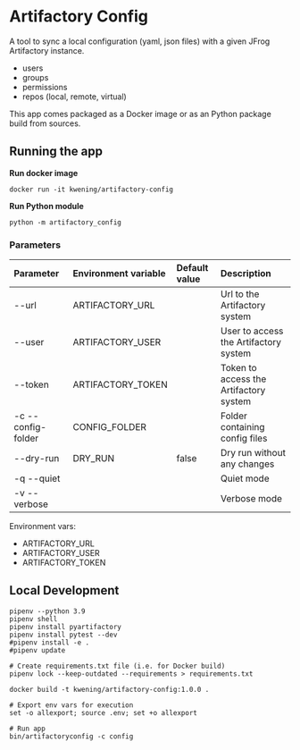# Artifactory Config

A tool to sync a local configuration (yaml, json files) with a given JFrog
Artifactory instance.

* users
* groups
* permissions
* repos (local, remote, virtual)

This app comes packaged as a Docker image or as an Python package build from
sources.

## Running the app

**Run docker image**

```shell
docker run -it kwening/artifactory-config
```

**Run Python module**

```shell
python -m artifactory_config
```

### Parameters

| Parameter | Environment variable | Default value | Description |
| :--- | :--- | :--- | :--- |
| --url | ARTIFACTORY_URL | | Url to the Artifactory system |
| --user | ARTIFACTORY_USER | | User to access the Artifactory system |
| --token | ARTIFACTORY_TOKEN | | Token to access the Artifactory system |
| -c --config-folder | CONFIG_FOLDER | | Folder containing config files |
| --dry-run | DRY_RUN | false | Dry run without any changes |
| -q --quiet |  | | Quiet mode |
| -v --verbose |  | | Verbose mode |

Environment vars:

* ARTIFACTORY_URL
* ARTIFACTORY_USER
* ARTIFACTORY_TOKEN

## Local Development

```shell
pipenv --python 3.9
pipenv shell
pipenv install pyartifactory
pipenv install pytest --dev
#pipenv install -e .
#pipenv update

# Create requirements.txt file (i.e. for Docker build)
pipenv lock --keep-outdated --requirements > requirements.txt

docker build -t kwening/artifactory-config:1.0.0 .
```

```shell
# Export env vars for execution
set -o allexport; source .env; set +o allexport

# Run app
bin/artifactoryconfig -c config
```
